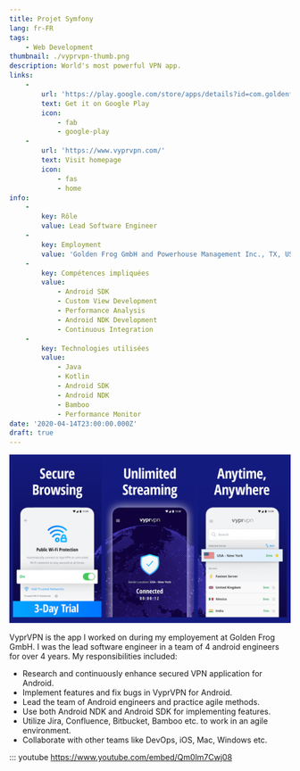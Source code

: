 ```yaml
---
title: Projet Symfony
lang: fr-FR
tags:
    - Web Development
thumbnail: ./vyprvpn-thumb.png
description: World's most powerful VPN app.
links:
    -
        url: 'https://play.google.com/store/apps/details?id=com.goldenfrog.vyprvpn.app'
        text: Get it on Google Play
        icon:
            - fab
            - google-play
    -
        url: 'https://www.vyprvpn.com/'
        text: Visit homepage
        icon:
            - fas
            - home
info:
    -
        key: Rôle
        value: Lead Software Engineer
    -
        key: Employment
        value: 'Golden Frog GmbH and Powerhouse Management Inc., TX, USA'
    -
        key: Compétences impliquées
        value:
            - Android SDK
            - Custom View Development
            - Performance Analysis
            - Android NDK Development
            - Continuous Integration
    -
        key: Technologies utilisées
        value:
            - Java
            - Kotlin
            - Android SDK
            - Android NDK
            - Bamboo
            - Performance Monitor
date: '2020-04-14T23:00:00.000Z'
draft: true
---
```

![An image](/vyprvpn.png)

VyprVPN is the app I worked on during my employement at Golden Frog GmbH. I was the lead software engineer in a team of 4 android engineers for over 4 years. My responsibilities included:
- Research and continuously enhance secured VPN application for Android.
- Implement features and fix bugs in VyprVPN for Android.
- Lead the team of Android engineers and practice agile methods.
- Use both Android NDK and Android SDK for implementing features.
- Utilize Jira, Confluence, Bitbucket, Bamboo etc. to work in an agile environment. 
- Collaborate with other teams like DevOps, iOS, Mac, Windows etc.

::: youtube https://www.youtube.com/embed/Qm0lm7Cwj08
